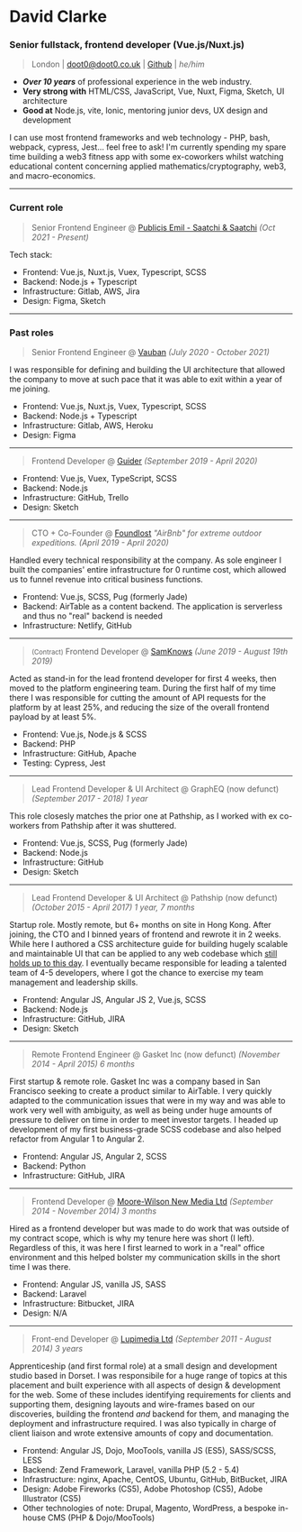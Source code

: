 # David Clarke
### Senior fullstack, frontend developer (Vue.js/Nuxt.js)

> London | [doot0@doot0.co.uk](mailto:doot0@doot0.co.uk) | [Github](https://github.com/doot0) | _he/him_

- ***Over 10 years*** of professional experience in the web industry.
- **Very strong with** HTML/CSS, JavaScript, Vue, Nuxt, Figma, Sketch, UI architecture
- **Good at** Node.js, vite, Ionic, mentoring junior devs, UX design and development

I can use most frontend frameworks and web technology - PHP, bash, webpack, cypress, Jest... feel free to ask! I'm currently spending my spare time building a web3 fitness app with some ex-coworkers whilst watching educational content concerning applied mathematics/cryptography, web3, and macro-economics.

---

### Current role

>Senior Frontend Engineer @ [Publicis Emil - Saatchi & Saatchi](https://saatchi.co.uk/) *(Oct 2021 - Present)*

Tech stack:
- Frontend: Vue.js, Nuxt.js, Vuex, Typescript, SCSS
- Backend: Node.js + Typescript
- Infrastructure: Gitlab, AWS, Jira
- Design: Figma, Sketch

------

### Past roles

>Senior Frontend Engineer @ [Vauban](https://vauban.io) *(July 2020 - October 2021)*

I was responsible for defining and building the UI architecture that allowed the company
to move at such pace that it was able to exit within a year of me joining.

- Frontend: Vue.js, Nuxt.js, Vuex, Typescript, SCSS
- Backend: Node.js + Typescript
- Infrastructure: Gitlab, AWS, Heroku
- Design: Figma

---

>Frontend Developer @ [Guider](https://www.guider-ai.com/) *(September 2019 - April 2020)*

- Frontend: Vue.js, Vuex, TypeScript, SCSS
- Backend: Node.js
- Infrastructure: GitHub, Trello
- Design: Sketch

---

>CTO + Co-Founder @ [Foundlost](https://foundlo.st) _"AirBnb" for extreme outdoor expeditions._ *(April 2019 - April 2020)*

Handled every technical responsibility at the company. As sole engineer I built the companies' entire infrastructure for
0 runtime cost, which allowed us to funnel revenue into critical business functions.

- Frontend: Vue.js, SCSS, Pug (formerly Jade)
- Backend: AirTable as a content backend. The application is serverless and thus no "real" backend is needed
- Infrastructure: Netlify, GitHub

---

><small>(Contract)</small> Frontend Developer @ [SamKnows](https://samknows.com) *(June 2019 - August 19th 2019)*

Acted as stand-in for the lead frontend developer for first 4 weeks, then moved to the platform engineering 
team. During the first half of my time there I was responsible for cutting the amount of API requests for 
the platform by at least 25%, and reducing the size of the overall frontend payload by at least 5%.

- Frontend: Vue.js, Node.js & SCSS
- Backend: PHP
- Infrastructure: GitHub, Apache
- Testing: Cypress, Jest

---

>Lead Frontend Developer & UI Architect @ GraphEQ (now defunct) *(September 2017 - 2018) 1 year*

This role closesly matches the prior one at Pathship, as I worked with ex co-workers from 
Pathship after it was shuttered. 

- Frontend: Vue.js, SCSS, Pug (formerly Jade)
- Backend: Node.js
- Infrastructure: GitHub
- Design: Sketch 

--- 

>Lead Frontend Developer & UI Architect @ Pathship (now defunct) *(October 2015 - April 2017) 1 year, 7 months*

Startup role. Mostly remote, but 6+ months on site in Hong Kong. After joining, the CTO and I binned 
years of frontend and rewrote it in 2 weeks. While here I authored a CSS architecture guide for 
building hugely scalable and maintainable UI that can be applied to any web codebase which 
[still holds up to this day](https://github.com/doot0/compago/). I eventually became responsible 
for leading a talented team of 4-5 developers, where I got the chance to exercise my team 
management and leadership skills. 

- Frontend: Angular JS, Angular JS 2, Vue.js, SCSS
- Backend: Node.js
- Infrastructure: GitHub, JIRA
- Design: Sketch

--- 

>Remote Frontend Engineer @ Gasket Inc (now defunct) *(November 2014 - April 2015) 6 months*

First startup & remote role. Gasket Inc was a company based in San Francisco seeking to create a 
product similar to AirTable. I very quickly adapted to the communication issues that were in my way and 
was able to work very well with ambiguity, as well as being under huge amounts of pressure to deliver on 
time in order to meet investor targets. I headed up development of my first business-grade SCSS codebase
and also helped refactor from Angular 1 to Angular 2.

- Frontend: Angular JS, Angular 2, SCSS
- Backend: Python
- Infrastructure: GitHub, JIRA

--- 

>Frontend Developer @ [Moore-Wilson New Media Ltd](https://www.m-w.co.uk/) *(September 2014 - November 2014) 3 months*

Hired as a frontend developer but was made to do work that was outside of my contract scope, which is why my tenure here 
was short (I left). Regardless of this, it was here I first learned to work in a "real" office environment and this helped 
bolster my communication skills in the short time I was there.

- Frontend: Angular JS, vanilla JS, SASS
- Backend: Laravel
- Infrastructure: Bitbucket, JIRA
- Design: N/A

--- 

>Front-end Developer @ [Lupimedia Ltd](https://www.lupimedia.com/) *(September 2011 - August 2014) 3 years*

Apprenticeship (and first formal role) at a small design and development studio based in Dorset. I was 
responsibile for a huge range of topics at this placement and built experience with all aspects of design & 
development for the web. Some of these includes identifying requirements for clients and supporting them, designing 
layouts and wire-frames based on our discoveries, building the frontend _and_ backend for them, and managing the 
deployment and infrastructure required. I was also typically in charge of client liaison and wrote extensive 
amounts of copy and documentation.

- Frontend: Angular JS, Dojo, MooTools, vanilla JS (ES5), SASS/SCSS, LESS
- Backend: Zend Framework, Laravel, vanilla PHP (5.2 - 5.4)
- Infrastructure: nginx, Apache, CentOS, Ubuntu, GitHub, BitBucket, JIRA
- Design: Adobe Fireworks (CS5), Adobe Photoshop (CS5), Adobe Illustrator (CS5)
- Other technologies of note: Drupal, Magento, WordPress, a bespoke in-house CMS (PHP & Dojo/MooTools)
